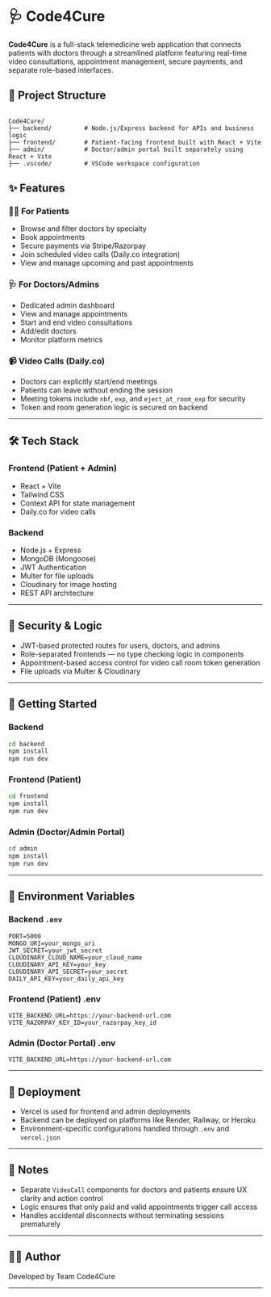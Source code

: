 # 🩺 Code4Cure

**Code4Cure** is a full-stack telemedicine web application that connects patients with doctors through a streamlined platform featuring real-time video consultations, appointment management, secure payments, and separate role-based interfaces.

## 📁 Project Structure

```

Code4Cure/
├── backend/         # Node.js/Express backend for APIs and business logic
├── frontend/        # Patient-facing frontend built with React + Vite
├── admin/           # Doctor/admin portal built separately using React + Vite
├── .vscode/         # VSCode workspace configuration

```

## ✨ Features

### 👨‍⚕️ For Patients
- Browse and filter doctors by specialty
- Book appointments
- Secure payments via Stripe/Razorpay
- Join scheduled video calls (Daily.co integration)
- View and manage upcoming and past appointments

### 🩺 For Doctors/Admins
- Dedicated admin dashboard
- View and manage appointments
- Start and end video consultations
- Add/edit doctors
- Monitor platform metrics

### 📹 Video Calls (Daily.co)
- Doctors can explicitly start/end meetings
- Patients can leave without ending the session
- Meeting tokens include `nbf`, `exp`, and `eject_at_room_exp` for security
- Token and room generation logic is secured on backend

---

## 🛠️ Tech Stack

### Frontend (Patient + Admin)
- React + Vite
- Tailwind CSS
- Context API for state management
- Daily.co for video calls

### Backend
- Node.js + Express
- MongoDB (Mongoose)
- JWT Authentication
- Multer for file uploads
- Cloudinary for image hosting
- REST API architecture

---

## 🔐 Security & Logic

- JWT-based protected routes for users, doctors, and admins
- Role-separated frontends — no type checking logic in components
- Appointment-based access control for video call room token generation
- File uploads via Multer & Cloudinary

---

## 🚀 Getting Started

### Backend

```bash
cd backend
npm install
npm run dev
````

### Frontend (Patient)

```bash
cd frontend
npm install
npm run dev
```

### Admin (Doctor/Admin Portal)

```bash
cd admin
npm install
npm run dev
```

---

## 🧪 Environment Variables

### Backend `.env`

```env
PORT=5000
MONGO_URI=your_mongo_uri
JWT_SECRET=your_jwt_secret
CLOUDINARY_CLOUD_NAME=your_cloud_name
CLOUDINARY_API_KEY=your_key
CLOUDINARY_API_SECRET=your_secret
DAILY_API_KEY=your_daily_api_key
```

### Frontend (Patient) .env
```env
VITE_BACKEND_URL=https://your-backend-url.com
VITE_RAZORPAY_KEY_ID=your_razorpay_key_id
```

### Admin (Doctor Portal) .env
```env
VITE_BACKEND_URL=https://your-backend-url.com
```
---

## 📂 Deployment

* Vercel is used for frontend and admin deployments
* Backend can be deployed on platforms like Render, Railway, or Heroku
* Environment-specific configurations handled through `.env` and `vercel.json`

---

## 📝 Notes

* Separate `VideoCall` components for doctors and patients ensure UX clarity and action control
* Logic ensures that only paid and valid appointments trigger call access
* Handles accidental disconnects without terminating sessions prematurely

---

## 👨‍💻 Author

Developed by Team Code4Cure

---

